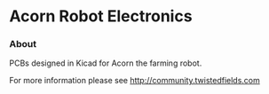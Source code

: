 # Acorn Robot Electronics

### About

PCBs designed in Kicad for Acorn the farming robot.

For more information please see http://community.twistedfields.com
